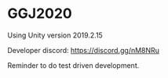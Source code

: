 # GGJ2020

Using Unity version 2019.2.15

Developer discord: https://discord.gg/nM8NRu

Reminder to do test driven development.
